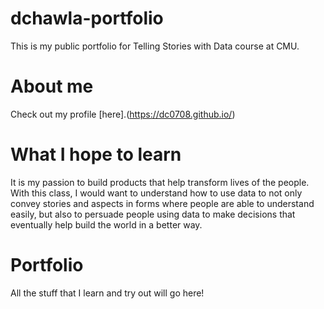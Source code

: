 # dchawla-portfolio
This is my public portfolio for Telling Stories with Data course at CMU.

# About me
Check out my profile [here].(https://dc0708.github.io/)

# What I hope to learn
It is my passion to build products that help transform lives of the people. With this class, I would want to understand how to use data to not only convey stories and aspects in forms where people are able to understand easily, but also to persuade people using data to make decisions that eventually help build the world in a better way.  

# Portfolio
All the stuff that I learn and try out will go here!
